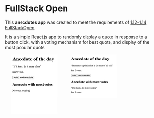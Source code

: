 # FullStack Open

This **anecdotes app** was created to meet the requirements of [1.12-1.14 FullStackOpen](https://fullstackopen.com/en/part1/a_more_complex_state_debugging_react_apps#exercises-1-6-1-14).

It is a simple React.js app to randomly display a quote in response to a button click, with a voting mechanism for best quote, and display of the most popular quote.




  <kbd display:inline-block><img src="./public/anecdotes_screenshot1.png" width="30%" hspace="20" style="vertical-align: top;" alt="Anecdotes App Screenshot on loading"/></kbd>
  <kbd display:inline-block><img src="./public/anecdotes_screenshot2.png" width="30%" hspace="20" style="vertical-align: top;" alt="Anecdotes App Screenshot in use"/> </kbd>



